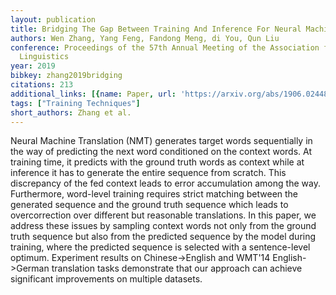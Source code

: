 ```yaml
---
layout: publication
title: Bridging The Gap Between Training And Inference For Neural Machine Translation
authors: Wen Zhang, Yang Feng, Fandong Meng, di You, Qun Liu
conference: Proceedings of the 57th Annual Meeting of the Association for Computational
  Linguistics
year: 2019
bibkey: zhang2019bridging
citations: 213
additional_links: [{name: Paper, url: 'https://arxiv.org/abs/1906.02448'}]
tags: ["Training Techniques"]
short_authors: Zhang et al.
---
```

Neural Machine Translation (NMT) generates target words sequentially in the
way of predicting the next word conditioned on the context words. At training
time, it predicts with the ground truth words as context while at inference it
has to generate the entire sequence from scratch. This discrepancy of the fed
context leads to error accumulation among the way. Furthermore, word-level
training requires strict matching between the generated sequence and the ground
truth sequence which leads to overcorrection over different but reasonable
translations. In this paper, we address these issues by sampling context words
not only from the ground truth sequence but also from the predicted sequence by
the model during training, where the predicted sequence is selected with a
sentence-level optimum. Experiment results on Chinese->English and WMT'14
English->German translation tasks demonstrate that our approach can achieve
significant improvements on multiple datasets.
